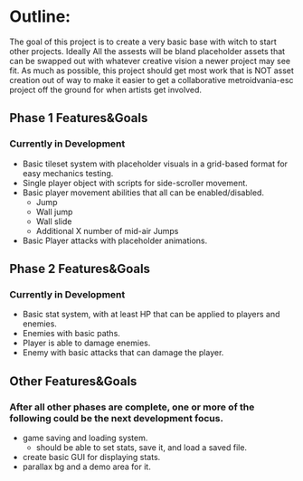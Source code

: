# Outline:
The goal of this project is to create a very basic base with witch to start other projects. Ideally All the assests will be bland placeholder assets that can be swapped out with whatever creative vision a newer project may see fit. As much as possible, this project should get most work that is NOT asset creation out of way to make it easier to get a collaborative metroidvania-esc project off the ground for when artists get involved.

## Phase 1 Features&Goals
### Currently in Development
- Basic tileset system with placeholder visuals in a grid-based format for easy mechanics testing.
- Single player object with scripts for side-scroller movement.
- Basic player movement abilities that all can be enabled/disabled.
	- Jump
	- Wall jump
	- Wall slide
	- Additional X number of mid-air Jumps
- Basic Player attacks with placeholder animations.

## Phase 2 Features&Goals
### Currently in Development
- Basic stat system, with at least HP that can be applied to players and enemies.
- Enemies with basic paths.
- Player is able to damage enemies.
- Enemy with basic attacks that can damage the player.

## Other Features&Goals
### After all other phases are complete, one or more of the following could be the next development focus.
- game saving and loading system.
  - should be able to set stats, save it, and load a saved file.
- create basic GUI for displaying stats.
- parallax bg and a demo area for it.